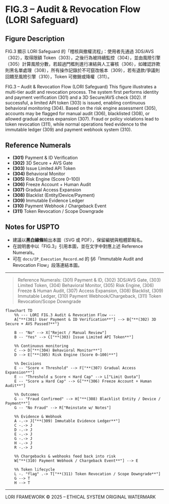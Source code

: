 # FIG.3 – Audit & Revocation Flow (LORI Safeguard)

## Figure Description
FIG.3 顯示 LORI Safeguard 的「稽核與撤權流程」：使用者先通過 3DS/AVS（302），取得限額 Token（303），之後行為被持續監控（304），並由風險引擎（305）計算風險分數，若超過門檻則進行凍結與人工審核（306），如確認詐欺則黑名單處理（308），所有操作記錄於不可竄改帳本（309），若有退款/爭議則回饋至風險引擎（310），Token 可撤銷或降權（311）。

FIG.3 – Audit & Revocation Flow (LORI Safeguard)
This figure illustrates a multi-tier audit and revocation process. The system first performs identity and payment verification (301) and a 3D Secure/AVS check (302). If successful, a limited API token (303) is issued, enabling continuous behavioral monitoring (304). Based on the risk engine assessment (305), accounts may be flagged for manual audit (306), blacklisted (308), or allowed gradual access expansion (307). Fraud or policy violations lead to token revocation (311), while normal operations feed evidence to the immutable ledger (309) and payment webhook system (310).


## Reference Numerals
- **(301)** Payment & ID Verification  
- **(302)** 3D Secure + AVS Gate  
- **(303)** Issue Limited API Token  
- **(304)** Behavioral Monitor  
- **(305)** Risk Engine (Score 0–100)  
- **(306)** Freeze Account + Human Audit  
- **(307)** Gradual Access Expansion  
- **(308)** Blacklist (Entity/Device/Payment)  
- **(309)** Immutable Evidence Ledger  
- **(310)** Payment Webhook / Chargeback Event  
- **(311)** Token Revocation / Scope Downgrade

## Notes for USPTO
- 建議以**黑白線條**輸出本圖（SVG 或 PDF），保留編號與粗體節點名。  
- 在說明書中以「FIG.3」引用本圖，並在文字中對應上述 Reference Numerals。  
- 可在 `docs/IP_Execution_Record.md` 的 §6「Immutable Audit and Revocation Flow」段落連結本圖。
----

> Reference Numerals: (301) Payment & ID, (302) 3DS/AVS Gate, (303) Limited Token, (304) Behavioral Monitor, (305) Risk Engine, (306) Freeze & Human Audit, (307) Access Expansion, (308) Blacklist, (309) Immutable Ledger, (310) Payment Webhook/Chargeback, (311) Token Revocation/Scope Downgrade

```mermaid
flowchart TD
    %% --- LORI FIG.3 Audit & Revocation Flow ---
    A["**(301) User Payment & ID Verification**"] --> B{"**(302) 3D Secure + AVS Passed?**"}

    B -- "No" --> X["Reject / Manual Review"]
    B -- "Yes" --> C["**(303) Issue Limited API Token**"]

    %% Continuous monitoring
    C --> D["**(304) Behavioral Monitor**"]
    D --> E["**(305) Risk Engine (Score 0–100)**"]

    %% Decisions
    E -- "Score < Threshold" --> F["**(307) Gradual Access Expansion**"]
    E -- "Threshold ≤ Score < Hard Cap" --> L["Limit Quota"]
    E -- "Score ≥ Hard Cap" --> G["**(306) Freeze Account + Human Audit**"]

    %% Outcomes
    G -- "Fraud Confirmed" --> H["**(308) Blacklist Entity / Device / Payment**"]
    G -- "No Fraud" --> R["Reinstate w/ Notes"]

    %% Evidence & Webhook
    A -.-> J["**(309) Immutable Evidence Ledger**"]
    C -.-> J
    D -.-> J
    E -.-> J
    G -.-> J
    H -.-> J
    R -.-> J

    %% Chargebacks & webhooks feed back into risk
    W["**(310) Payment Webhook / Chargeback Event**"] --> E

    %% Token lifecycle
    L -. "flag" .-> T["**(311) Token Revocation / Scope Downgrade**"]
    G --> T
    H --> T
```



----

<text x="50%" y="98%" text-anchor="middle"
      font-size="12" font-family="Arial" fill="rgba(80,80,80,0.4)">
  LORI FRAMEWORK © 2025 – ETHICAL SYSTEM ORIGINAL WATERMARK
</text>
